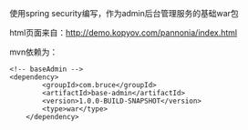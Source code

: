 使用spring security编写，作为admin后台管理服务的基础war包

html页面来自：http://demo.kopyov.com/pannonia/index.html

mvn依赖为：

    <!-- baseAdmin -->
  	<dependency>
			<groupId>com.bruce</groupId>
			<artifactId>base-admin</artifactId>
			<version>1.0.0-BUILD-SNAPSHOT</version>
			<type>war</type>
		</dependency>

